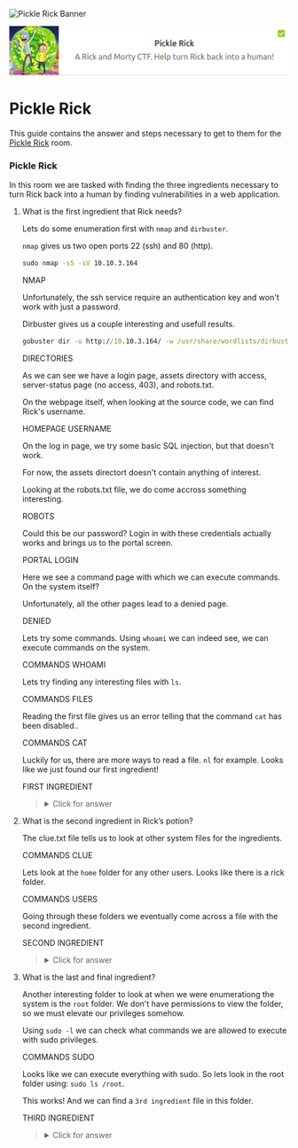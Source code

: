 ![Pickle Rick Banner](https://i.imgur.com/BkKtAkO.png)
<p align="center">
   <img src="https://github.com/Kevinovitz/TryHackMe_Writeups/blob/main/picklerick/Pickle_Rick_Cover.png" alt="Pickle Rick Logo">
</p>

# Pickle Rick

This guide contains the answer and steps necessary to get to them for the [Pickle Rick](https://tryhackme.com/room/picklerick) room.

### Pickle Rick 

In this room we are tasked with finding the three ingredients necessary to turn Rick back into a human by finding vulnerabilities in a web application.

1. What is the first ingredient that Rick needs?

   Lets do some enumeration first with `nmap` and `dirbuster`.

   `nmap` gives us two open ports 22 (ssh) and 80 (http).

   ```cmd
   sudo nmap -sS -sV 10.10.3.164
   ```

   NMAP

   Unfortunately, the ssh service require an authentication key and won't work with just a password.

   Dirbuster gives us a couple interesting and usefull results.

   ```cmd
   gobuster dir -u http://10.10.3.164/ -w /usr/share/wordlists/dirbuster/directory-list-2.3-medium.txt -x php,html,txt
   ```

   DIRECTORIES

   As we can see we have a login page, assets directory with access, server-status page (no access, 403), and robots.txt.

   On the webpage itself, when looking at the source code, we can find Rick's username.

   HOMEPAGE USERNAME

   On the log in page, we try some basic SQL injection, but that doesn't work.

   For now, the assets directort doesn't contain anything of interest.

   Looking at the robots.txt file, we do come accross something interesting.

   ROBOTS

   Could this be our password? Login in with these credentials actually works and brings us to the portal screen.

   PORTAL LOGIN

   Here we see a command page with which we can execute commands. On the system itself?

   Unfortunately, all the other pages lead to a denied page.

   DENIED

   Lets try some commands. Using `whoami` we can indeed see, we can execute commands on the system.

   COMMANDS WHOAMI

   Lets try finding any interesting files with `ls`.

   COMMANDS FILES

   Reading the first file gives us an error telling that the command `cat` has been disabled.. 

   COMMANDS CAT

   Luckily for us, there are more ways to read a file. `nl` for example. Looks like we just found our first ingredient!

   FIRST INGREDIENT   

   ><details><summary>Click for answer</summary>mr. meeseek hair</details>

3. What is the second ingredient in Rick’s potion?

   The clue.txt file tells us to look at other system files for the ingredients.

   COMMANDS CLUE

   Lets look at the `home` folder for any other users. Looks like there is a rick folder.

   COMMANDS USERS

   Going through these folders we eventually come across a file with the second ingredient.

   SECOND INGREDIENT

   ><details><summary>Click for answer</summary>1 jerry tear</details>

5. What is the last and final ingredient?

   Another interesting folder to look at when we were enumerationg the system is the `root` folder. We don't have permissions to view the folder, so we must elevate our privileges somehow.

   Using `sudo -l` we can check what commands we are allowed to execute with sudo privileges.

   COMMANDS SUDO

   Looks like we can execute everything with sudo. So lets look in the root folder using: `sudo ls /root`.

   This works! And we can find a `3rd ingredient` file in this folder.

   THIRD INGREDIENT

   ><details><summary>Click for answer</summary>fleeb juice</details>
